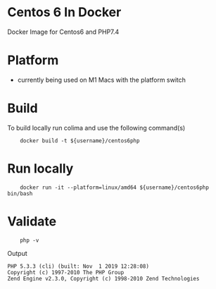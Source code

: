 # Centos 6 In Docker
Docker Image for Centos6 and PHP7.4

# Platform
- currently being used on M1 Macs with the platform switch

# Build
To build locally run colima and use the following command(s)

```
    docker build -t ${username}/centos6php
```

# Run locally

```
    docker run -it --platform=linux/amd64 ${username}/centos6php bin/bash
```

# Validate

```
    php -v
```
Output

```
PHP 5.3.3 (cli) (built: Nov  1 2019 12:28:08) 
Copyright (c) 1997-2010 The PHP Group
Zend Engine v2.3.0, Copyright (c) 1998-2010 Zend Technologies
```
